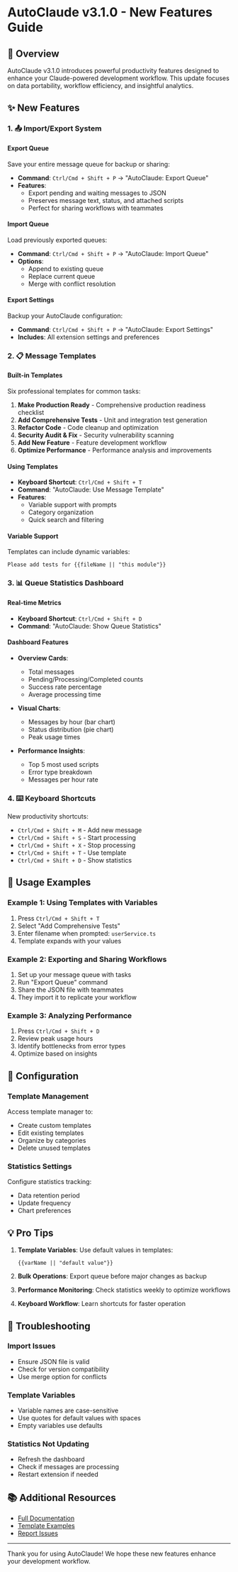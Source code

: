 # AutoClaude v3.1.0 - New Features Guide

## 🚀 Overview

AutoClaude v3.1.0 introduces powerful productivity features designed to enhance your Claude-powered development workflow. This update focuses on data portability, workflow efficiency, and insightful analytics.

## ✨ New Features

### 1. 📤 Import/Export System

#### Export Queue
Save your entire message queue for backup or sharing:
- **Command**: `Ctrl/Cmd + Shift + P` → "AutoClaude: Export Queue"
- **Features**:
  - Export pending and waiting messages to JSON
  - Preserves message text, status, and attached scripts
  - Perfect for sharing workflows with teammates

#### Import Queue
Load previously exported queues:
- **Command**: `Ctrl/Cmd + Shift + P` → "AutoClaude: Import Queue"
- **Options**:
  - Append to existing queue
  - Replace current queue
  - Merge with conflict resolution

#### Export Settings
Backup your AutoClaude configuration:
- **Command**: `Ctrl/Cmd + Shift + P` → "AutoClaude: Export Settings"
- **Includes**: All extension settings and preferences

### 2. 📋 Message Templates

#### Built-in Templates
Six professional templates for common tasks:

1. **Make Production Ready** - Comprehensive production readiness checklist
2. **Add Comprehensive Tests** - Unit and integration test generation
3. **Refactor Code** - Code cleanup and optimization
4. **Security Audit & Fix** - Security vulnerability scanning
5. **Add New Feature** - Feature development workflow
6. **Optimize Performance** - Performance analysis and improvements

#### Using Templates
- **Keyboard Shortcut**: `Ctrl/Cmd + Shift + T`
- **Command**: "AutoClaude: Use Message Template"
- **Features**:
  - Variable support with prompts
  - Category organization
  - Quick search and filtering

#### Variable Support
Templates can include dynamic variables:
```
Please add tests for {{fileName || "this module"}}
```

### 3. 📊 Queue Statistics Dashboard

#### Real-time Metrics
- **Keyboard Shortcut**: `Ctrl/Cmd + Shift + D`
- **Command**: "AutoClaude: Show Queue Statistics"

#### Dashboard Features
- **Overview Cards**:
  - Total messages
  - Pending/Processing/Completed counts
  - Success rate percentage
  - Average processing time

- **Visual Charts**:
  - Messages by hour (bar chart)
  - Status distribution (pie chart)
  - Peak usage times

- **Performance Insights**:
  - Top 5 most used scripts
  - Error type breakdown
  - Messages per hour rate

### 4. ⌨️ Keyboard Shortcuts

New productivity shortcuts:
- `Ctrl/Cmd + Shift + M` - Add new message
- `Ctrl/Cmd + Shift + S` - Start processing
- `Ctrl/Cmd + Shift + X` - Stop processing
- `Ctrl/Cmd + Shift + T` - Use template
- `Ctrl/Cmd + Shift + D` - Show statistics

## 📝 Usage Examples

### Example 1: Using Templates with Variables
1. Press `Ctrl/Cmd + Shift + T`
2. Select "Add Comprehensive Tests"
3. Enter filename when prompted: `userService.ts`
4. Template expands with your values

### Example 2: Exporting and Sharing Workflows
1. Set up your message queue with tasks
2. Run "Export Queue" command
3. Share the JSON file with teammates
4. They import it to replicate your workflow

### Example 3: Analyzing Performance
1. Press `Ctrl/Cmd + Shift + D`
2. Review peak usage hours
3. Identify bottlenecks from error types
4. Optimize based on insights

## 🔧 Configuration

### Template Management
Access template manager to:
- Create custom templates
- Edit existing templates
- Organize by categories
- Delete unused templates

### Statistics Settings
Configure statistics tracking:
- Data retention period
- Update frequency
- Chart preferences

## 💡 Pro Tips

1. **Template Variables**: Use default values in templates:
   ```
   {{varName || "default value"}}
   ```

2. **Bulk Operations**: Export queue before major changes as backup

3. **Performance Monitoring**: Check statistics weekly to optimize workflows

4. **Keyboard Workflow**: Learn shortcuts for faster operation

## 🐛 Troubleshooting

### Import Issues
- Ensure JSON file is valid
- Check for version compatibility
- Use merge option for conflicts

### Template Variables
- Variable names are case-sensitive
- Use quotes for default values with spaces
- Empty variables use defaults

### Statistics Not Updating
- Refresh the dashboard
- Check if messages are processing
- Restart extension if needed

## 📚 Additional Resources

- [Full Documentation](https://github.com/r3e-network/Claude-Autopilot)
- [Template Examples](https://github.com/r3e-network/Claude-Autopilot/wiki/Templates)
- [Report Issues](https://github.com/r3e-network/Claude-Autopilot/issues)

---

Thank you for using AutoClaude! We hope these new features enhance your development workflow.
